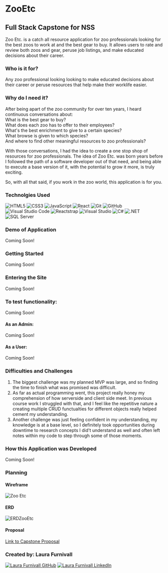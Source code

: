 # ZooEtc
## Full Stack Capstone for NSS

Zoo Etc. is a catch all resource application for zoo professionals looking for the best zoos to work at and the best gear to buy. 
It allows users to rate and review both zoos and gear, peruse job listings, and make educated decisions about their career.

### Who is it for?

Any zoo professional looking looking to make educated decisions about their career or peruse resources that help make their worklife easier. 

### Why do I need it?

After being apart of the zoo community for over ten years, I heard continuous conversations about:<BR>
  What is the best gear to buy?<BR>
  What does each zoo has to offer to their employees? <BR>
  What's the best enrichment to give to a certain species? <BR>
  What browse is given to which species? <BR>
  And where to find other meaningful resources to zoo professionals?<BR>
  
With those conversations, I had the idea to create a one stop shop of resources for zoo professionals. 
The idea of Zoo Etc. was born years before I followed the path of a software developer out of that need, and being able to execute a base version of it, with the potential to grow it more, is truly exciting. 

So, with all that said, if you work in the zoo world, this application is for you.

### Technolgies Used

![HTML5](https://img.shields.io/badge/html5%20-%23E34F26.svg?&style=for-the-badge&logo=html5&logoColor=white)
![CSS3](https://img.shields.io/badge/css3%20-%231572B6.svg?&style=for-the-badge&logo=css3&logoColor=white)
![JavaScript](https://img.shields.io/badge/javascript%20-%23323330.svg?&style=for-the-badge&logo=javascript&logoColor=%23F7DF1E)
![React](https://img.shields.io/badge/react%20-%2320232a.svg?&style=for-the-badge&logo=react&logoColor=%2361DAFB)
![Git](https://img.shields.io/badge/git%20-%23F05033.svg?&style=for-the-badge&logo=git&logoColor=white)
![GitHub](https://img.shields.io/badge/github%20-%23121011.svg?&style=for-the-badge&logo=github&logoColor=white)
![Visual Studio Code](https://img.shields.io/badge/VSCode%20-%23007ACC.svg?&style=for-the-badge&logo=visual-studio-code&logoColor=white)
![Reactstrap](https://img.shields.io/badge/Reactstrap%20-%23563D7C.svg?&style=for-the-badge&logo=bootstrap&logoColor=white)
![Visual Studio](https://img.shields.io/badge/Visual_Studio%20-%235C2D91.svg?&style=for-the-badge&logo=visual-studio&logoColor=white)
![C#](https://img.shields.io/badge/C%23%20-%23239120.svg?&style=for-the-badge&logo=c-sharp&logoColor=white) 
![.NET](https://img.shields.io/badge/.NET%20-%235C2D91.svg?&style=for-the-badge&logo=.net&logoColor=white) 
![SQL Server](https://img.shields.io/badge/SQL_Server%20-%23CC2927.svg?&style=for-the-badge&logo=microsoft-sql-server&logoColor=white)

### Demo of Application

Coming Soon!

### Getting Started

Coming Soon!

### Entering the Site

Coming Soon!

### To test functionality:

Coming Soon!

#### As an Admin:

Coming Soon!

#### As a User:

Coming Soon!

### Difficulties and Challenges
1. The biggest challenge was my planned MVP was large, and so finding the time to finish what was promised was difficult.
2. As far as actual programming went, this project really honey my comprehension of how serverside and client side meet. In previous course work I struggled with that, and I feel like the repetitive nature a creating multiple CRUD functualties for different objects really helped cement my understanding.
3. Another challenge was just feeling confident in my understanding, my knowledge is at a base level, so I definitely took opportunities during downtime to research concepts I did't understand as well and often left notes within my code to step through some of those moments. 

### How this Application was Developed

Coming Soon!

### Planning
#### Wireframe

![Zoo Etc](https://github.com/laurafurnivall/ZooEtc/assets/122993299/401ab5e3-d186-48ee-9fbd-986375c8c137)

#### ERD

![ERDZooEtc](https://github.com/laurafurnivall/ZooEtc/assets/122993299/be946498-d5c3-4390-8699-e60e2cd0620a)

#### Proposal
<a href="https://docs.google.com/document/d/1Bi7QjG2LDypM9j_Jb0mkQebqi_aKHxTT4Zxehvba_2k/edit?usp=sharing" target="_blank">Link to Capstone Proposal</a>

### Created by: Laura Furnivall
<a href="https://github.com/laurafurnivall" target="_blank"><img src="https://img.shields.io/badge/github%20-%23121011.svg?&style=for-the-badge&logo=github&logoColor=white" alt="Laura Furnivall GitHub" style="height: auto !important;width: auto !important;" /></a> <a href="https://www.linkedin.com/in/laurafurnivall/" target="_blank"><img src="https://img.shields.io/badge/linkedin%20-%230077B5.svg?&style=for-the-badge&logo=linkedin&logoColor=white" alt="Laura Furnivall LinkedIn" style="height: auto !important;width: auto !important;" /></a>
